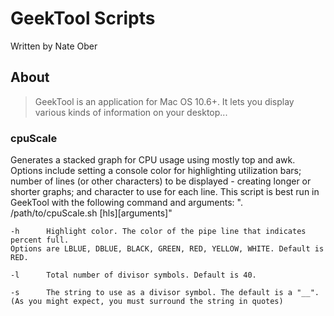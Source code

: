 # GeekTool Scripts
Written by Nate Ober

## About
>GeekTool is an application for Mac OS 10.6+. 
>It lets you display various kinds of information on your desktop...

### cpuScale 
Generates a stacked graph for CPU usage using mostly top and awk.
Options include setting a console color for highlighting utilization bars; number of lines (or other characters) to be displayed - creating longer or shorter graphs; and character to use for each line. 
	This script is best run in GeekTool with the following command and arguments:
	". /path/to/cpuScale.sh [hls][arguments]"
	
	-h      Highlight color. The color of the pipe line that indicates percent full. 
	Options are LBLUE, DBLUE, BLACK, GREEN, RED, YELLOW, WHITE. Default is RED.
	
	-l      Total number of divisor symbols. Default is 40.
	
	-s      The string to use as a divisor symbol. The default is a "__". (As you might expect, you must surround the string in quotes)
	
